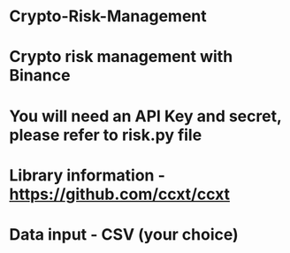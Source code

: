 # Crypto-Risk-Management

# Crypto risk management with Binance
# You will need an API Key and secret, please refer to risk.py file 

# Library information - https://github.com/ccxt/ccxt

# Data input - CSV (your choice)




























